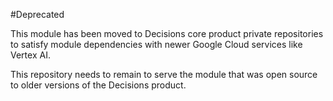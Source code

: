 #Deprecated 

This module has been moved to Decisions core product private repositories to satisfy 
module dependencies with newer Google Cloud services like Vertex AI.

This repository needs to remain to serve the module that was open source to older 
versions of the Decisions product.